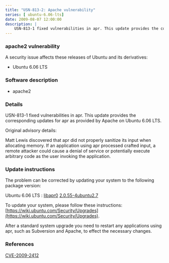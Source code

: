 ```yaml
---
title: "USN-813-2: Apache vulnerability"
series: [ ubuntu-6.06-lts]
date: 2009-08-07 12:00:00
description: |
    USN-813-1 fixed vulnerabilities in apr. This update provides the corresponding updates for apr as provided by Apache on Ubuntu 6.06 LTS.
--- 
```

 
 


### apache2 vulnerability

A security issue affects these releases of Ubuntu and its derivatives:

* Ubuntu 6.06 LTS

### Software description

* apache2 

### Details

USN-813-1 fixed vulnerabilities in apr. This update provides the corresponding updates for apr as provided by Apache on Ubuntu 6.06 LTS.

Original advisory details:

 Matt Lewis discovered that apr did not properly sanitize its input when allocating memory. If an application using apr processed crafted input, a remote attacker could cause a denial of service or potentially execute arbitrary code as the user invoking the application. 

### Update instructions

The problem can be corrected by updating your system to the following package version:

Ubuntu 6.06 LTS
 : [libapr0](https://launchpad.net/ubuntu/+source/apache2) <span> [2.0.55-4ubuntu2.7](https://launchpad.net/ubuntu/+source/apache2/2.0.55-4ubuntu2.7) </span> 

To update your system, please follow these instructions: [https://wiki.ubuntu.com/Security/Upgrades](https://wiki.ubuntu.com/Security/Upgrades).

After a standard system upgrade you need to restart any applications using apr, such as Subversion and Apache, to effect the necessary changes. 

### References

 
 [CVE-2009-2412](http://people.ubuntu.com/~ubuntu-security/cve/CVE-2009-2412)
 

